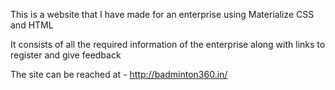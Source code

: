 This is a website that I have made for an enterprise using Materialize CSS and HTML 

It consists of all the required information of the enterprise along with links to register and give feedback

The site can be reached at -    http://badminton360.in/

